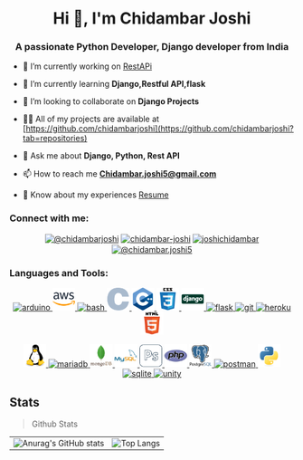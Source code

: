
<h1 align="center">Hi 👋, I'm Chidambar Joshi</h1>
<h3 align="center">A passionate Python Developer, Django developer from India</h3>

- 🔭 I’m currently working on [RestAPi](https://github.com/chidambarjoshi/Restapi)

- 🌱 I’m currently learning **Django,Restful API,flask**

- 👯 I’m looking to collaborate on **Django Projects**

- 👨‍💻 All of my projects are available at [https://github.com/chidambarjoshi](https://github.com/chidambarjoshi?tab=repositories)

- 💬 Ask me about **Django, Python, Rest API**

- 📫 How to reach me **Chidambar.joshi5@gmail.com**

- 📄 Know about my experiences [Resume](https://drive.google.com/file/d/10NVpvqK8scsLcuL5NDQJ3HIHHnYEEdq3/view?usp=sharing)



<h3 align="left">Connect with me:</h3>
<p align="Center">
<a href="https://dev.to/@chidambarjoshi" target="blank"><img align="center" src="https://cdn.jsdelivr.net/npm/simple-icons@3.0.1/icons/dev-dot-to.svg" alt="@chidambarjoshi" height="30" width="40" /></a>
<a href="https://linkedin.com/in/chidambar-joshi" target="blank"><img align="center" src="https://cdn.jsdelivr.net/npm/simple-icons@3.0.1/icons/linkedin.svg" alt="chidambar-joshi" height="30" width="40" /></a>
<a href="https://instagram.com/joshichidambar" target="blank"><img align="center" src="https://cdn.jsdelivr.net/npm/simple-icons@3.0.1/icons/instagram.svg" alt="joshichidambar" height="30" width="40" /></a>
<a href="https://medium.com/@chidambar.joshi5" target="blank"><img align="center" src="https://cdn.jsdelivr.net/npm/simple-icons@3.0.1/icons/medium.svg" alt="@chidambar.joshi5" height="30" width="40" /></a>
</p>

<h3 align="left">Languages and Tools:</h3>
<p align="Center">  <a href="https://www.arduino.cc/" target="_blank"> <img src="https://cdn.worldvectorlogo.com/logos/arduino-1.svg" alt="arduino" width="40" height="40"/> </a><a href="https://aws.amazon.com" target="_blank"> <img src="https://raw.githubusercontent.com/devicons/devicon/master/icons/amazonwebservices/amazonwebservices-original-wordmark.svg" alt="aws" width="40" height="40"/> </a><a href="https://www.gnu.org/software/bash/" target="_blank"> <img src="https://www.vectorlogo.zone/logos/gnu_bash/gnu_bash-icon.svg" alt="bash" width="40" height="40"/> </a><a href="https://www.cprogramming.com/" target="_blank"> <img src="https://raw.githubusercontent.com/devicons/devicon/master/icons/c/c-original.svg" alt="c" width="40" height="40"/> </a><a href="https://www.w3schools.com/cpp/" target="_blank"> <img src="https://raw.githubusercontent.com/devicons/devicon/master/icons/cplusplus/cplusplus-original.svg" alt="cplusplus" width="40" height="40"/> </a> <a href="https://www.w3schools.com/css/" target="_blank"> <img src="https://raw.githubusercontent.com/devicons/devicon/master/icons/css3/css3-original-wordmark.svg" alt="css3" width="40" height="40"/> </a><a href="https://www.djangoproject.com/" target="_blank"> <img src="https://raw.githubusercontent.com/devicons/devicon/master/icons/django/django-original.svg" alt="django" width="40" height="40"/> </a> <a href="https://flask.palletsprojects.com/" target="_blank"> <img src="https://www.vectorlogo.zone/logos/pocoo_flask/pocoo_flask-icon.svg" alt="flask" width="40" height="40"/> </a><a href="https://git-scm.com/" target="_blank"> <img src="https://www.vectorlogo.zone/logos/git-scm/git-scm-icon.svg" alt="git" width="40" height="40"/> </a> <a href="https://heroku.com" target="_blank"> <img src="https://www.vectorlogo.zone/logos/heroku/heroku-icon.svg" alt="heroku" width="40" height="40"/> </a>  <a href="https://www.w3.org/html/" target="_blank"> <img src="https://raw.githubusercontent.com/devicons/devicon/master/icons/html5/html5-original-wordmark.svg" alt="html5" width="40" height="40"/> </a></p>
 <p align="Center"> 
<a href="https://www.linux.org/" target="_blank"> <img src="https://raw.githubusercontent.com/devicons/devicon/master/icons/linux/linux-original.svg" alt="linux" width="40" height="40"/> </a> <a href="https://mariadb.org/" target="_blank"> <img src="https://www.vectorlogo.zone/logos/mariadb/mariadb-icon.svg" alt="mariadb" width="40" height="40"/> </a><a href="https://www.mongodb.com/" target="_blank"> <img src="https://raw.githubusercontent.com/devicons/devicon/master/icons/mongodb/mongodb-original-wordmark.svg" alt="mongodb" width="40" height="40"/> </a><a href="https://www.mysql.com/" target="_blank"> <img src="https://raw.githubusercontent.com/devicons/devicon/master/icons/mysql/mysql-original-wordmark.svg" alt="mysql" width="40" height="40"/> </a> <a href="https://www.photoshop.com/en" target="_blank"> <img src="https://raw.githubusercontent.com/devicons/devicon/master/icons/photoshop/photoshop-line.svg" alt="photoshop" width="40" height="40"/> </a> <a href="https://www.php.net" target="_blank"> <img src="https://raw.githubusercontent.com/devicons/devicon/master/icons/php/php-original.svg" alt="php" width="40" height="40"/> </a> <a href="https://www.postgresql.org" target="_blank"> <img src="https://raw.githubusercontent.com/devicons/devicon/master/icons/postgresql/postgresql-original-wordmark.svg" alt="postgresql" width="40" height="40"/> </a> <a href="https://postman.com" target="_blank"> <img src="https://www.vectorlogo.zone/logos/getpostman/getpostman-icon.svg" alt="postman" width="40" height="40"/> </a><a href="https://www.python.org" target="_blank"> <img src="https://raw.githubusercontent.com/devicons/devicon/master/icons/python/python-original.svg" alt="python" width="40" height="40"/> </a><a href="https://www.sqlite.org/" target="_blank"> <img src="https://www.vectorlogo.zone/logos/sqlite/sqlite-icon.svg" alt="sqlite" width="40" height="40"/> </a> <a href="https://unity.com/" target="_blank"> <img src="https://www.vectorlogo.zone/logos/unity3d/unity3d-icon.svg" alt="unity" width="40" height="40"/> </a> 
</p>


## Stats
>Github Stats
  
  
| | |
| :--: | :--: |
|![Anurag's GitHub stats](https://github-readme-stats.vercel.app/api?username=chidambarjoshi&show_icons=true&theme=dark )  | ![Top Langs](https://github-readme-stats.vercel.app/api/top-langs/?username=chidambarjoshi&langs_count=8&layout=compact&theme=dark)  |
  
 


